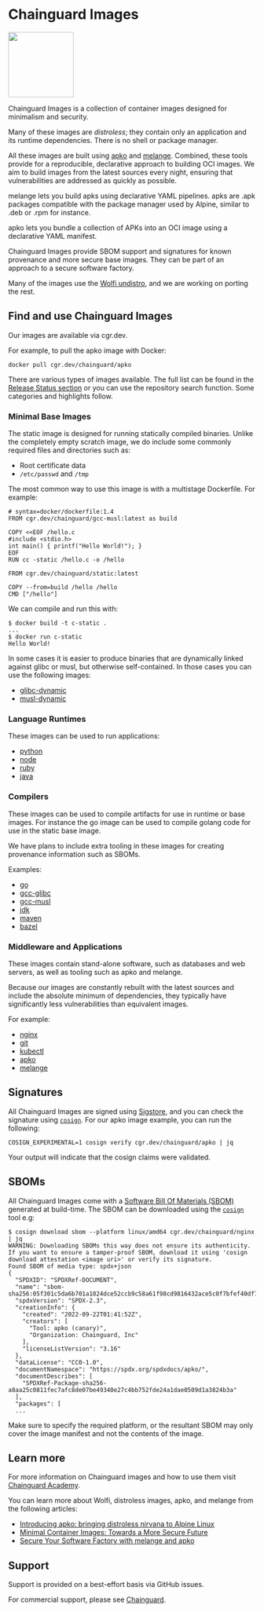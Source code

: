 # Chainguard Images

<a href="https://github.com/chainguard-images/images#chainguard-images"><img width="133" src="https://raw.githubusercontent.com/chainguard-images/.github/main/profile/assets/view_images_button_4x.png"/></a>

Chainguard Images is a collection of container images designed for minimalism and security.

Many of these images are _distroless_; they contain only an application and its runtime
dependencies. There is no shell or package manager.

All these images are built using [apko](https://github.com/chainguard-dev/apko) and
[melange](https://github.com/chainguard-dev/melange). Combined, these tools provide for a
reproducible, declarative approach to building OCI images. We aim to build images from the latest
sources every night, ensuring that vulnerabilities are addressed as quickly as possible.

melange lets you build apks using declarative YAML pipelines. apks are .apk packages compatible with
the package manager used by Alpine, similar to .deb or .rpm for instance.

apko lets you bundle a collection of APKs into an OCI image using a declarative YAML manifest.

Chainguard Images provide SBOM support and signatures for known provenance and more secure base
images. They can be part of an approach to a secure software factory.

Many of the images use the [Wolfi undistro](https://github.com/wolfi-dev/), and we are working on
porting the rest.

## Find and use Chainguard Images

Our images are available via cgr.dev.

For example, to pull the apko image with Docker:

```
docker pull cgr.dev/chainguard/apko 
```

There are various types of images available. The full list can be found in the [Release Status
section](https://github.com/chainguard-images#release-status) or you can use the repository search
function. Some categories and highlights follow.

### Minimal Base Images

The static image is designed for running statically compiled binaries. Unlike the completely empty
scratch image, we do include some commonly required files and directories such as:

 - Root certificate data
 - `/etc/passwd` and `/tmp`

The most common way to use this image is with a multistage Dockerfile. For example:

```
# syntax=docker/dockerfile:1.4
FROM cgr.dev/chainguard/gcc-musl:latest as build

COPY <<EOF /hello.c
#include <stdio.h>
int main() { printf("Hello World!"); }
EOF
RUN cc -static /hello.c -o /hello

FROM cgr.dev/chainguard/static:latest

COPY --from=build /hello /hello
CMD ["/hello"]
```

We can compile and run this with:

```
$ docker build -t c-static .
...
$ docker run c-static
Hello World!
```

In some cases it is easier to produce binaries that are dynamically linked against glibc or musl,
but otherwise self-contained. In those cases you can use the following images:

 - [glibc-dynamic](https://github.com/chainguard-images/images/tree/main/images/glibc-dynamic)
 - [musl-dynamic](https://github.com/chainguard-images/images/tree/main/images/musl-dynamic)

### Language Runtimes

These images can be used to run applications:

- [python](https://github.com/chainguard-images/images/tree/main/images/python)
- [node](https://github.com/chainguard-images/images/tree/main/images/node)
- [ruby](https://github.com/chainguard-images/images/tree/main/images/ruby)
- [java](https://github.com/chainguard-images/images/tree/main/images/jre)

### Compilers

These images can be used to compile artifacts for use in runtime or base images. For instance the go
image can be used to compile golang code for use in the static base image.

We have plans to include extra tooling in these images for creating provenance information such
as SBOMs.

Examples:

 - [go](https://github.com/chainguard-images/images/tree/main/images/go)
 - [gcc-glibc](https://github.com/chainguard-images/images/tree/main/images/gcc-glibc)
 - [gcc-musl](https://github.com/chainguard-images/images/tree/main/images/gcc-musl)
 - [jdk](https://github.com/chainguard-images/images/tree/main/images/jdk)
 - [maven](https://github.com/chainguard-images/images/tree/main/images/maven)
 - [bazel](https://github.com/chainguard-images/images/tree/main/images/bazel)

### Middleware and Applications

These images contain stand-alone software, such as databases and web servers, as well as tooling
such as apko and melange.

Because our images are constantly rebuilt with the latest sources and include the absolute minimum
of dependencies, they typically have significantly less vulnerabilities than equivalent images.

For example:
 - [nginx](https://github.com/chainguard-images/images/tree/main/images/nginx) 
 - [git](https://github.com/chainguard-images/images/tree/main/images/git)
 - [kubectl](https://github.com/chainguard-images/images/tree/main/images/kubectl)
 - [apko](https://github.com/chainguard-images/images/tree/main/images/apko)
 - [melange](https://github.com/chainguard-images/images/tree/main/images/melange)

## Signatures

All Chainguard Images are signed using [Sigstore](https://www.sigstore.dev/), and you can check
the signature using [`cosign`](https://docs.sigstore.dev/cosign/overview). For our apko image example,
you can run the following:

```
COSIGN_EXPERIMENTAL=1 cosign verify cgr.dev/chainguard/apko | jq 
```

Your output will indicate that the cosign claims were validated.

## SBOMs

All Chainguard Images come with a [Software Bill Of Materials
(SBOM)](https://www.chainguard.dev/unchained/what-an-sbom-can-do-for-you) generated at build-time.
The SBOM can be downloaded using the [`cosign`](https://docs.sigstore.dev/cosign/overview) tool e.g:

```
$ cosign download sbom --platform linux/amd64 cgr.dev/chainguard/nginx | jq
WARNING: Downloading SBOMs this way does not ensure its authenticity. If you want to ensure a tamper-proof SBOM, download it using 'cosign download attestation <image uri>' or verify its signature.
Found SBOM of media type: spdx+json
{
  "SPDXID": "SPDXRef-DOCUMENT",
  "name": "sbom-sha256:05f301c5da6b701a1024dce52ccb9c58a61f98cd9816432ace5c0f7bfef40df7",
  "spdxVersion": "SPDX-2.3",
  "creationInfo": {
    "created": "2022-09-22T01:41:52Z",
    "creators": [
      "Tool: apko (canary)",
      "Organization: Chainguard, Inc"
    ],
    "licenseListVersion": "3.16"
  },
  "dataLicense": "CC0-1.0",
  "documentNamespace": "https://spdx.org/spdxdocs/apko/",
  "documentDescribes": [
    "SPDXRef-Package-sha256-a8aa25c0811fec7afc8de07be49340e27c4bb752fde24a1dae0509d1a3824b3a"
  ],
  "packages": [
  ...
```

Make sure to specify the required platform, or the resultant SBOM may only cover the image manifest and not
the contents of the image.

## Learn more 

For more information on Chainguard images and how to use them visit [Chainguard Academy](https://edu.chainguard.dev/chainguard/chainguard-images/overview/). 

You can learn more about Wolfi, distroless images, apko, and melange from the following
articles:

 - [Introducing apko: bringing distroless nirvana to Alpine Linux](https://blog.chainguard.dev/introducing-apko-bringing-distroless-nirvana-to-alpine-linux/)
 - [Minimal Container Images: Towards a More Secure Future](https://blog.chainguard.dev/minimal-container-images-towards-a-more-secure-future/)
 - [Secure Your Software Factory with melange and apko](https://blog.chainguard.dev/secure-your-software-factory-with-melange-and-apko/)

## Support

Support is provided on a best-effort basis via GitHub issues.

For commercial support, please see [Chainguard](https://www.chainguard.dev/chainguard-images).

